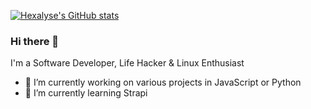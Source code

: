 <!-- List Of Websites-->
[twitter]: https://www.twitter.com/hexalyse
[github]: https://www.github.com/hexalyse

[![Hexalyse's GitHub stats](https://github-readme-stats.vercel.app/api?username=hexalyse&theme=nord&show_icons=true&count_private=true)](https://github.com/anuraghazra/github-readme-stats)


### Hi there 👋

I'm a Software Developer, Life Hacker & Linux Enthusiast

- 🔭 I’m currently working on various projects in JavaScript or Python
- 🌱 I’m currently learning Strapi
